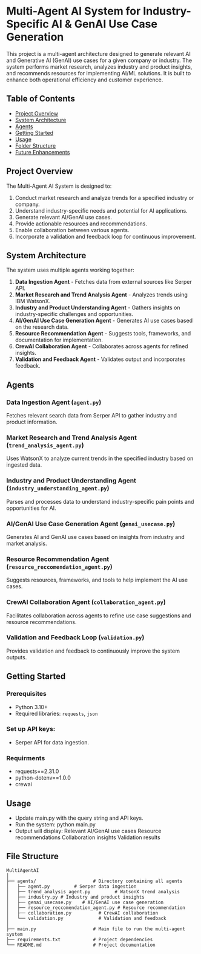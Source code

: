 # Multi-Agent AI System for Industry-Specific AI & GenAI Use Case Generation

This project is a multi-agent architecture designed to generate relevant AI and Generative AI (GenAI) use cases for a given company or industry. The system performs market research, analyzes industry and product insights, and recommends resources for implementing AI/ML solutions. It is built to enhance both operational efficiency and customer experience.

## Table of Contents
- [Project Overview](#project-overview)
- [System Architecture](#system-architecture)
- [Agents](#agents)
- [Getting Started](#getting-started)
- [Usage](#usage)
- [Folder Structure](#folder-structure)
- [Future Enhancements](#future-enhancements)

## Project Overview
The Multi-Agent AI System is designed to:
1. Conduct market research and analyze trends for a specified industry or company.
2. Understand industry-specific needs and potential for AI applications.
3. Generate relevant AI/GenAI use cases.
4. Provide actionable resources and recommendations.
5. Enable collaboration between various agents.
6. Incorporate a validation and feedback loop for continuous improvement.

## System Architecture
The system uses multiple agents working together:
1. **Data Ingestion Agent** - Fetches data from external sources like Serper API.
2. **Market Research and Trend Analysis Agent** - Analyzes trends using IBM WatsonX.
3. **Industry and Product Understanding Agent** - Gathers insights on industry-specific challenges and opportunities.
4. **AI/GenAI Use Case Generation Agent** - Generates AI use cases based on the research data.
5. **Resource Recommendation Agent** - Suggests tools, frameworks, and documentation for implementation.
6. **CrewAI Collaboration Agent** - Collaborates across agents for refined insights.
7. **Validation and Feedback Agent** - Validates output and incorporates feedback.

## Agents
### Data Ingestion Agent (`agent.py`)
Fetches relevant search data from Serper API to gather industry and product information.

### Market Research and Trend Analysis Agent (`trend_analysis_agent.py`)
Uses WatsonX to analyze current trends in the specified industry based on ingested data.

### Industry and Product Understanding Agent (`industry_understanding_agent.py`)
Parses and processes data to understand industry-specific pain points and opportunities for AI.

### AI/GenAI Use Case Generation Agent (`genai_usecase.py`)
Generates AI and GenAI use cases based on insights from industry and market analysis.

### Resource Recommendation Agent (`resource_reccomendation_agent.py`)
Suggests resources, frameworks, and tools to help implement the AI use cases.

### CrewAI Collaboration Agent (`collaboration_agent.py`)
Facilitates collaboration across agents to refine use case suggestions and resource recommendations.

### Validation and Feedback Loop (`validation.py`)
Provides validation and feedback to continuously improve the system outputs.

## Getting Started
### Prerequisites
- Python 3.10+
- Required libraries: `requests`, `json`

### Set up API keys:
- Serper API for data ingestion.

### Requirments
- requests==2.31.0
- python-dotenv==1.0.0
- crewai

## Usage
- Update main.py with the query string and API keys.
- Run the system: 
      python main.py
- Output will display:
      Relevant AI/GenAI use cases
      Resource recommendations
      Collaboration insights
      Validation results
## File Structure
```plaintext
MultiAgentAI
│
├── agents/                     # Directory containing all agents
│   ├── agent.py         # Serper data ingestion
│   ├── trend_analysis_agent.py         # WatsonX trend analysis
│   ├── industry.py # Industry and product insights
│   ├── genai_usecase.py    # AI/GenAI use case generation
│   ├── resource_reccomendation_agent.py # Resource recommendation
│   ├── collaboration.py          # CrewAI collaboration
│   └── validation.py             # Validation and feedback
│
├── main.py                     # Main file to run the multi-agent system
├── requirements.txt            # Project dependencies
└── README.md                   # Project documentation
